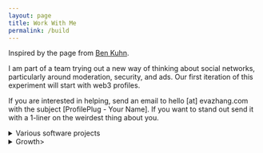 ```yaml
---
layout: page 
title: Work With Me 
permalink: /build
---
```


Inspired by the page from [Ben Kuhn](https://www.benkuhn.net/work/). 

I am part of a team trying out a new way of thinking about social networks, particularly around moderation, security, and ads. Our first iteration of this experiment will start with web3 profiles. 

If you are interested in helping, send an email to hello [at] evazhang.com with the subject [ProfilePlug - Your Name]. If you want to stand out send it with a 1-liner on the weirdest thing about you. 

<details>
<summary>Various software projects</summary>
- Full stack (Web), Back-end, Protocol 
-Javascript, C++ 
-Solidity and Rust are bonus but not required  
-No particular type of degree required, we will
be indexing on individual interest and contributions. 
-Open source contributions are +!  
-We don't expect you (and hope you don't either) to be good
at more than one of the above.  
-If you are more into the theory side of things, there will
be opportunities to contribute to an ongoing whitepaper for the 
protocol. 
</details>



<details>
<summary>Growth></summary>
-We are interested in someone who can own growth and enjoy
experimenting with new and unconventional ways for growth. 
-You will get to own growth. This means you enjoy running new
experiments and quick iterations on new ways of understanding 
and acquiring users. 
-You are someone who enjoy quantitative metrics but understand 
	Goodhart's law. 
-This may include producing social content (Twitter, Discord), identifying community trends and partners, and finding new growth avenues.  
-Some parts of growth will also be relaying feedback or working closely with people on the product side.  
-Some things we've done include 
	 -taping QR code posters for user studies in the wild  
	 -recruiting user feedback manually at events  
	 -live-calling users and walking them through demos 
</summary>



If you are someone with skills not included in the above but are interested in what we mentioned above and want to help, feel free to reach out. We care highly about the quality of our teammates rather than a specific mold of a profile. 

## On Priorities. 

I care a lot about the long-term impact of my work - previously I was part of efforts working on engineering for climate modelling, famine-prediction, healthcare, and AI safety. I spent (and still spend) time thinking about how to effectively align science, public goods, and long-term innvoation with incentives. 

If you share similar priorities and aren't sure about social networks as an area for focus, I would encourage you to reach out and chat more about why I think social networks are important. 